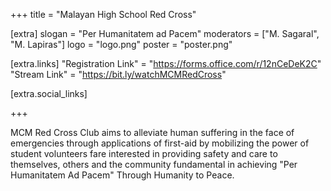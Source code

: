 +++
title = "Malayan High School Red Cross"

[extra]
slogan = "Per Humanitatem ad Pacem"
moderators = ["M. Sagaral", "M. Lapiras"]
logo = "logo.png"
poster = "poster.png"

[extra.links]
"Registration Link" = "https://forms.office.com/r/12nCeDeK2C"
"Stream Link" = "https://bit.ly/watchMCMRedCross"

[extra.social_links]


+++



MCM Red Cross Club aims to alleviate human suffering in the face of emergencies through applications of first-aid by mobilizing the power of student volunteers fare interested in providing safety and care to themselves, others and the community fundamental in achieving "Per Humanitatem Ad Pacem" Through Humanity to Peace.